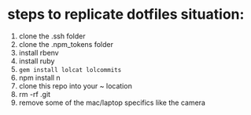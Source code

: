 # steps to replicate dotfiles situation:

1. clone the .ssh folder
2. clone the .npm_tokens folder
3. install rbenv
4. install ruby
5. `gem install lolcat lolcommits`
6. npm install n
7. clone this repo into your ~ location
8. rm -rf .git
9. remove some of the mac/laptop specifics like the camera
